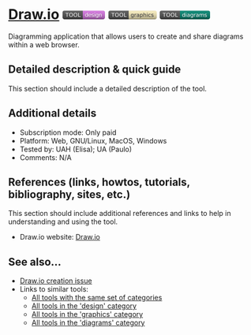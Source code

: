 # [Draw.io](https://drawio-app.com/)  [<img src="images/design.png" align="bottom">](https://github.com/e-CLOSE/Toolbox/issues?q=label%3A01_TOOL+label%3Adesign) [<img src="images/graphics.png" align="bottom">](https://github.com/e-CLOSE/Toolbox/issues?q=label%3A01_TOOL+label%3Agraphics) [<img src="images/diagrams.png" align="bottom">](https://github.com/e-CLOSE/Toolbox/issues?q=label%3A01_TOOL+label%3Adiagrams)

Diagramming application that allows users to create and share diagrams within a web browser.


## Detailed description & quick guide

This section should include a detailed description of the tool.


## Additional details

- Subscription mode: Only paid
- Platform: Web, GNU/Linux, MacOS, Windows
- Tested by: UAH (Elisa); UA (Paulo)
- Comments: N/A


## References (links, howtos, tutorials, bibliography, sites, etc.)

This section should include additional references and links to help in
understanding and using the tool.

- Draw.io website: [Draw.io](https://drawio-app.com/)


## See also...

- [Draw.io creation issue](https://github.com/e-CLOSE/Toolbox/issues/66)
- Links to similar tools:
  - [All tools with the same set of categories](https://github.com/e-CLOSE/Toolbox/issues?q=label%3A01_TOOL+label%3Adiagrams)
  - [All tools in the 'design' category](https://github.com/e-CLOSE/Toolbox/issues?q=label%3A01_TOOL+label%3Adesign)
  - [All tools in the 'graphics' category](https://github.com/e-CLOSE/Toolbox/issues?q=label%3A01_TOOL+label%3Agraphics)
  - [All tools in the 'diagrams' category](https://github.com/e-CLOSE/Toolbox/issues?q=label%3A01_TOOL+label%3Adiagrams)
